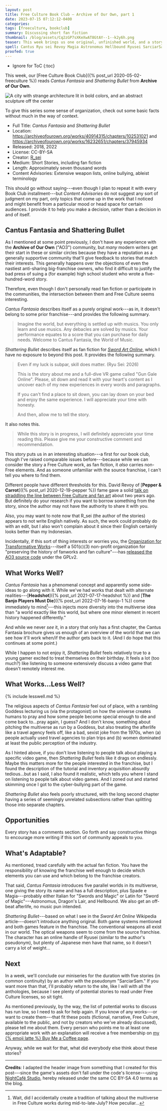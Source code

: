 ```yaml
---
layout: post
title: Free Culture Book Club — Archive of Our Own, part 1
date: 2023-07-15 07:12:12-0400
categories:
tags: [freeculture, bookclub]
summary: Discussing short fan fiction
thumbnail: /blog/assets/Cq2zGP7sXKeXwAT8GtAY--1--k2y6h.png
teaser: This week brings us one original, unfinished world, and a story that seems to largely only reference its root franchise.
spell: Cantus Ryu sei Revoy Magia Astronomus Hellbound Ryusei SarciarSam 
proofed: true
---
```


* Ignore for ToC
{:toc}

This week, our [Free Culture Book Club]({% post_url 2020-05-02-freeculture %}) reads *Cantus Fantasia* and *Shattering Bullet* from **Archive of Our Own**.

![A city with strange architecture lit in bold colors, and an abstract sculpture off the center](/blog/assets/Cq2zGP7sXKeXwAT8GtAY--1--k2y6h.png "I couldn't find any images that actually made sense.")

To give this series some sense of organization, check out some basic facts without much in the way of context.

 * Full Title:  *Cantus Fantasia* and *Shattering Bullet*
 * Location:  <https://archiveofourown.org/works/40914315/chapters/102531021> and <https://archiveofourown.org/works/16232651/chapters/37945934>
 * Released:  2018, 2022
 * License:  CC-BY-SA
 * Creator:  [R_sei](https://archiveofourown.org/users/R_sei/pseuds/R_sei)
 * Medium:  Short Stories, including fan fiction
 * Length:  Approximately seven thousand words
 * Content Advisories:  Extensive weapon lists, online bullying, ableist terminology

This should go without saying---even though I plan to repeat it with every Book Club installment---but *Content Advisories* do not suggest any sort of judgment on my part, only topics that come up in the work that I noticed and might benefit from a particular mood or head space for certain audiences.  I provide it to help you make a decision, rather than a decision in and of itself.

## Cantus Fantasia and Shattering Bullet

As I mentioned at some point previously, I don't have any experience with the **Archive of Our Own** ("AO3") community, but *many* modern writers get their start in these or similar circles because they have a reputation as a generally supportive community that'll give feedback to stories that match their interests.  This generally happens over the objections of even the nastiest anti-sharing big-franchise owners, who find it difficult to justify the bad press of suing a (for example) high school student who wrote a five-hundred-word story.

Therefore, even though I don't personally read fan fiction or participate in the communities, the intersection between them and Free Culture seems interesting.

*Cantus Fantasia* describes itself as a purely original work---as in, it doesn't belong to some prior franchise---and provides the following summary.

 > Imagine the world, but everything is settled up with musics. You only learn and use musics. Any debacles are solved by musics. Your performance equates to a score that you can purchase for daily needs. Welcome to Cantus Fantasia, the World of Music.

*Shattering Bullet* describes itself as fan fiction for [*Sword Art Online*](https://en.wikipedia.org/wiki/Sword_Art_Online), which I have no exposure to beyond this post.  It provides the following summary.

 > Even if my luck is subpar, skill does matter. (Ryu Sei: 2026)
 >
 > This is the story about me and a full-dive VR game called "Gun Gale Online". Please, sit down and read it with your heart's content as I uncover each of my new experiences in every words and paragraphs.
 >
 > If you can't find a place to sit down, you can lay down on your bed and enjoy the same experience. I will appreciate your time with honesty.
 >
 > And then, allow me to tell the story.

It also notes this.

 > While this story is in progress, I will definitely appreciate your time reading this. Please give me your constructive comment and recommendation.

This story puts us in an interesting situation---a first for our book club, though I've raised comparable issues before---because while we can consider the story a Free Culture work, as fan fiction, it *also* carries non-Free elements.  And as someone unfamiliar with the source franchise, I can't tell you where to find them.

Different people have different thresholds for this.  David Revoy of [**Pepper & Carrot**]({% post_url 2020-12-19-pepper %}) fame gave a solid [talk on straddling the line between Free Culture and fan art](https://media.libreplanet.org/u/libreplanet/m/how-to-free-the-imagination/) about two years ago.  But definitely do your research if you want to borrow something from the story, since the author may not have the authority to share it with you.

Also, you may want to note now that R_sei (the author of the stories) appears to not write English natively.  As such, the work could probably do with an edit, but I also won't complain about it since their English certainly looks better than my Indonesian.

Incidentally, if this sort of thing interests or worries you, the [Organization for Transformative Works](https://www.transformativeworks.org/)---itself a 501(c)(3) non-profit organization for "preserving the history of fanworks and fan culture"---has [released the AO3 source code](https://github.com/otwcode/otwarchive/) under the GPLv2.

## What Works Well?

*Cantus Fantasia* has a phenomenal concept and apparently some side-ideas to go along with it.  While we've had works that dealt with alternate realities---[**Headshot**]({% post_url 2021-07-17-headshot %}) and [**The Banjo Players Must Die**]({% post_url 2022-07-16-banjo-1 %}) come immediately to mind[^1]---this injects more diversity into the multiverse idea than "a world exactly like this world, but where one minor element in recent history happened differently."

And while we never *see* it, in a story that only has a first chapter, the Cantus Fantasia brochure gives us enough of an overview of the world that we can see how it'll work when/if the author gets back to it.  (And I do hope that this continues at some point.)

While I happen to not enjoy it, *Shattering Bullet* feels relatively true to a young gamer excited to treat themselves on their birthday.  It feels a lot (too much?) like listening to someone extensively discuss a video game that doesn't remotely interest me.

## What Works...Less Well?

{% include lesswell.md %}

The religious aspects of *Cantus Fantasia* feel out of place, with a rambling Goddess lecturing us (via the protagonist) on how the universe creates humans to pray and how some people become special enough to die and come back to...pray again, I guess?  And I don't know, something about pitching the multiverse as run by a Goddess, but also treating the afterlife like a travel agency feels off, like a bad, sexist joke from the 1970s, when (a) people actually used travel agencies to plan trips and (b) women dominated at least the public perception of the industry.

As I hinted above, if you don't love listening to people talk about playing a specific video game, then *Shattering Bullet* feels like it drags on endlessly.  Maybe this matters more for the people interested in the franchise, but I found the description of the tutorial and inventory acquisition absurdly tedious...but as I said, I also found it realistic, which tells you where I stand on listening to people talk about video games.  And I zoned out and started skimming once I got to the cyber-bullying part of the game.

*Shattering Bullet* also feels poorly structured, with the long second chapter having a series of seemingly unrelated subsections rather than splitting those into separate chapters.

## Opportunities

Every story has a comments section.  Go forth and say constructive things to encourage more writing if this sort of community appeals to you.

## What's Adaptable?

As mentioned, tread carefully with the actual fan fiction.  You have the responsibility of knowing the franchise well enough to decide which elements you can use and which belong to the franchise creators.

That said, *Cantus Fantasia* introduces five parallel worlds in its multiverse, one giving the story its name and has a full description, plus Spade e Magia---probably either Italian for "Swords and Magic" or Latin for "Sword of Magic"---Astronomus, Dragon's Lair, and Hellbound.  We also get an off-beat afterlife, no music pun intended.

*Shattering Bullet*---based on what I see in the *Sword Art Online* Wikipedia article---doesn't introduce anything original.  Both game systems mentioned and both games feature in the franchise.  The conventional weapons all exist in our world.  The optical weapons seem to come from the source franchise.  The character has an online handle of Ryusei (similar to the author's pseudonym), but plenty of Japanese men have that name, so it doesn't carry a lot of weight...

## Next

In a week, we'll conclude our miniseries for the duration with five stories (in common continuity) by an author with the pseudonym "SarciarSam."  If you want more than that, I'll probably return to the site, like I will with all the anthologies, because I see plenty of potential stories to read under Free Culture licenses, so sit tight.

As mentioned previously, by the way, the list of potential works to discuss has run low, so I need to ask for help again.  If you know of any works---or want to create them---that fit these posts (fictional, narrative, Free Culture, available to the public, and not by creators who we've already discussed), please tell me about them.  Every person who points me to at least one appropriate work with an explanation will receive a free membership on [my {% emoji latte %} Buy Me a Coffee page](https://buymeacoffee.com/jcolag).

Anyway, while we wait for that, what did everybody else think about these stories?

* * *

**Credits**:  I adapted the header image from something that I created for this post---since the game's assets don't fall under the code's license---using [NightCafé Studio](https://nightcafe.studio/), hereby released under the same CC BY-SA 4.0 terms as the blog.

[^1]:  Wait, did I accidentally create a tradition of talking about the multiverse in Free Culture works during mid-to-late-July?  How peculiar...
